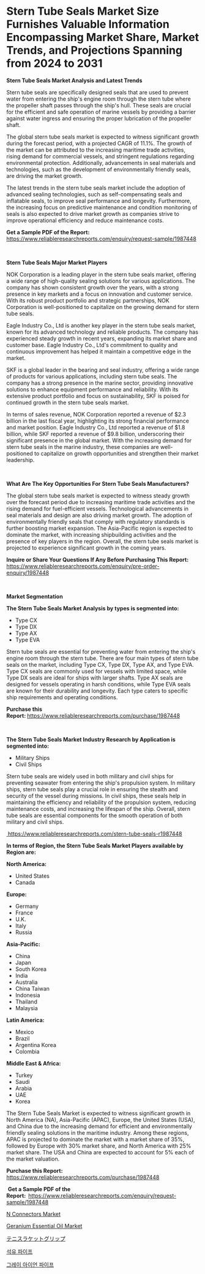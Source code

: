 <p><h1>Stern Tube Seals Market Size Furnishes Valuable Information Encompassing Market Share, Market Trends, and Projections Spanning from 2024 to 2031</h1></p><p><strong>Stern Tube Seals Market Analysis and Latest Trends</strong></p>
<p><p>Stern tube seals are specifically designed seals that are used to prevent water from entering the ship's engine room through the stern tube where the propeller shaft passes through the ship's hull. These seals are crucial for the efficient and safe operation of marine vessels by providing a barrier against water ingress and ensuring the proper lubrication of the propeller shaft.</p><p>The global stern tube seals market is expected to witness significant growth during the forecast period, with a projected CAGR of 11.1%. The growth of the market can be attributed to the increasing maritime trade activities, rising demand for commercial vessels, and stringent regulations regarding environmental protection. Additionally, advancements in seal materials and technologies, such as the development of environmentally friendly seals, are driving the market growth.</p><p>The latest trends in the stern tube seals market include the adoption of advanced sealing technologies, such as self-compensating seals and inflatable seals, to improve seal performance and longevity. Furthermore, the increasing focus on predictive maintenance and condition monitoring of seals is also expected to drive market growth as companies strive to improve operational efficiency and reduce maintenance costs.</p></p>
<p><strong>Get a Sample PDF of the Report:&nbsp;</strong> <a href="https://www.reliableresearchreports.com/enquiry/request-sample/1987448">https://www.reliableresearchreports.com/enquiry/request-sample/1987448</a></p>
<p>&nbsp;</p>
<p><strong>Stern Tube Seals Major Market Players</strong></p>
<p><p>NOK Corporation is a leading player in the stern tube seals market, offering a wide range of high-quality sealing solutions for various applications. The company has shown consistent growth over the years, with a strong presence in key markets and a focus on innovation and customer service. With its robust product portfolio and strategic partnerships, NOK Corporation is well-positioned to capitalize on the growing demand for stern tube seals.</p><p>Eagle Industry Co., Ltd is another key player in the stern tube seals market, known for its advanced technology and reliable products. The company has experienced steady growth in recent years, expanding its market share and customer base. Eagle Industry Co., Ltd's commitment to quality and continuous improvement has helped it maintain a competitive edge in the market.</p><p>SKF is a global leader in the bearing and seal industry, offering a wide range of products for various applications, including stern tube seals. The company has a strong presence in the marine sector, providing innovative solutions to enhance equipment performance and reliability. With its extensive product portfolio and focus on sustainability, SKF is poised for continued growth in the stern tube seals market.</p><p>In terms of sales revenue, NOK Corporation reported a revenue of $2.3 billion in the last fiscal year, highlighting its strong financial performance and market position. Eagle Industry Co., Ltd reported a revenue of $1.8 billion, while SKF reported a revenue of $9.8 billion, underscoring their significant presence in the global market. With the increasing demand for stern tube seals in the marine industry, these companies are well-positioned to capitalize on growth opportunities and strengthen their market leadership.</p></p>
<p>&nbsp;</p>
<p><strong>What Are The Key Opportunities For Stern Tube Seals Manufacturers?</strong></p>
<p><p>The global stern tube seals market is expected to witness steady growth over the forecast period due to increasing maritime trade activities and the rising demand for fuel-efficient vessels. Technological advancements in seal materials and design are also driving market growth. The adoption of environmentally friendly seals that comply with regulatory standards is further boosting market expansion. The Asia-Pacific region is expected to dominate the market, with increasing shipbuilding activities and the presence of key players in the region. Overall, the stern tube seals market is projected to experience significant growth in the coming years.</p></p>
<p><strong>Inquire or Share Your Questions If Any Before Purchasing This Report:</strong> <a href="https://www.reliableresearchreports.com/enquiry/pre-order-enquiry/1987448">https://www.reliableresearchreports.com/enquiry/pre-order-enquiry/1987448</a></p>
<p>&nbsp;</p>
<p><strong>Market Segmentation</strong></p>
<p><strong>The Stern Tube Seals Market Analysis by types is segmented into:</strong></p>
<p><ul><li>Type CX</li><li>Type DX</li><li>Type AX</li><li>Type EVA</li></ul></p>
<p><p>Stern tube seals are essential for preventing water from entering the ship's engine room through the stern tube. There are four main types of stern tube seals on the market, including Type CX, Type DX, Type AX, and Type EVA. Type CX seals are commonly used for vessels with limited space, while Type DX seals are ideal for ships with larger shafts. Type AX seals are designed for vessels operating in harsh conditions, while Type EVA seals are known for their durability and longevity. Each type caters to specific ship requirements and operating conditions.</p></p>
<p><strong>Purchase this Report:&nbsp;</strong><a href="https://www.reliableresearchreports.com/purchase/1987448">https://www.reliableresearchreports.com/purchase/1987448</a></p>
<p>&nbsp;</p>
<p><strong>The Stern Tube Seals Market Industry Research by Application is segmented into:</strong></p>
<p><ul><li>Military Ships</li><li>Civil Ships</li></ul></p>
<p><p>Stern tube seals are widely used in both military and civil ships for preventing seawater from entering the ship's propulsion system. In military ships, stern tube seals play a crucial role in ensuring the stealth and security of the vessel during missions. In civil ships, these seals help in maintaining the efficiency and reliability of the propulsion system, reducing maintenance costs, and increasing the lifespan of the ship. Overall, stern tube seals are essential components for the smooth operation of both military and civil ships.</p></p>
<p><a href="https://www.reliableresearchreports.com/stern-tube-seals-r1987448">&nbsp;https://www.reliableresearchreports.com/stern-tube-seals-r1987448</a></p>
<p><strong>In terms of Region, the Stern Tube Seals Market Players available by Region are:</strong></p>
<p>
    <p> <strong> North America: </strong>
        <ul>
            <li>United States</li>
            <li>Canada</li>
        </ul>
        </p> 
    <p> <strong> Europe: </strong>
        <ul>
            <li>Germany</li>
            <li>France</li>
            <li>U.K.</li>
            <li>Italy</li>
            <li>Russia</li>
        </ul>
        </p> 
    <p> <strong> Asia-Pacific: </strong>
        <ul>
            <li>China</li>
            <li>Japan</li>
            <li>South Korea</li>
            <li>India</li>
            <li>Australia</li>
            <li>China Taiwan</li>
            <li>Indonesia</li>
            <li>Thailand</li>
            <li>Malaysia</li>
        </ul>
        </p> 
    <p> <strong> Latin America: </strong>
        <ul>
            <li>Mexico</li>
            <li>Brazil</li>
            <li>Argentina Korea</li>
            <li>Colombia</li>
        </ul>
        </p> 
    <p> <strong> Middle East & Africa: </strong>
        <ul>
            <li>Turkey</li>
            <li>Saudi</li>
            <li>Arabia</li>
            <li>UAE</li>
            <li>Korea</li>
        </ul>
    </p>
    </p>
<p><p>The Stern Tube Seals Market is expected to witness significant growth in North America (NA), Asia-Pacific (APAC), Europe, the United States (USA), and China due to the increasing demand for efficient and environmentally friendly sealing solutions in the maritime industry. Among these regions, APAC is projected to dominate the market with a market share of 35%, followed by Europe with 30% market share, and North America with 25% market share. The USA and China are expected to account for 5% each of the market valuation.</p></p>
<p><strong>Purchase this Report: </strong><a href="https://www.reliableresearchreports.com/purchase/1987448">https://www.reliableresearchreports.com/purchase/1987448</a></p>
<p>&nbsp;<strong>Get a Sample PDF of the Report:&nbsp;&nbsp;</strong><a href="https://www.reliableresearchreports.com/enquiry/request-sample/1987448">https://www.reliableresearchreports.com/enquiry/request-sample/1987448</a></p>
<p><strong></strong></p>
<p><p><a href="https://github.com/yoshih12/Market-Research-Report-List-3/blob/main/n-connectors-market.md">N Connectors Market</a></p><p><a href="https://issuu.com/reportprime-2/docs/geranium-essential-oil-market-size-2030.pptx">Geranium Essential Oil Market</a></p><p><a href="https://github.com/hilmi-2a/Market-Research-Report-List-1/blob/main/974870034240.md">テニスラケットグリップ</a></p><p><a href="https://github.com/BrettWeberrt8767765/Market-Research-Report-List-1/blob/main/980856431363.md">석유 파이프</a></p><p><a href="https://github.com/nuekbpymrrz5/Market-Research-Report-List-1/blob/main/807930631362.md">그레이 아이언 파이프</a></p></p>